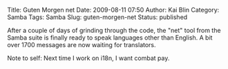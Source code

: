 Title: Guten Morgen net
Date: 2009-08-11 07:50
Author: Kai Blin
Category: Samba
Tags: Samba
Slug: guten-morgen-net
Status: published

After a couple of days of grinding through the code, the "net" tool from
the Samba suite is finally ready to speak languages other than English.
A bit over 1700 messages are now waiting for translators.

Note to self: Next time I work on i18n, I want combat pay.
